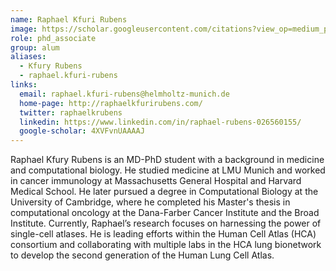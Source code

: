 ```yaml
---
name: Raphael Kfuri Rubens
image: https://scholar.googleusercontent.com/citations?view_op=medium_photo&user=4XVFvnUAAAAJ&citpid=1
role: phd_associate
group: alum
aliases:
  - Kfury Rubens
  - raphael.kfuri-rubens
links:
  email: raphael.kfuri-rubens@helmholtz-munich.de
  home-page: http://raphaelkfurirubens.com/
  twitter: raphaelkrubens
  linkedin: https://www.linkedin.com/in/raphael-rubens-026560155/
  google-scholar: 4XVFvnUAAAAJ
---
```


Raphael Kfury Rubens is an MD-PhD student with a background in medicine and computational biology. He studied medicine at LMU Munich and worked in cancer immunology at Massachusetts General Hospital and Harvard Medical School. He later pursued a degree in Computational Biology at the University of Cambridge, where he completed his Master's thesis in computational oncology at the Dana-Farber Cancer Institute and the Broad Institute. Currently, Raphael’s research focuses on harnessing the power of single-cell atlases. He is leading efforts within the Human Cell Atlas (HCA) consortium and collaborating with multiple labs in the HCA lung bionetwork to develop the second generation of the Human Lung Cell Atlas.

